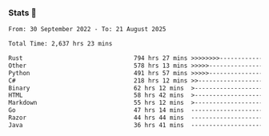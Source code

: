 ### Stats 👋
<!--START_SECTION:waka-->

```txt
From: 30 September 2022 - To: 21 August 2025

Total Time: 2,637 hrs 23 mins

Rust                               794 hrs 27 mins >>>>>>>>-----------------   30.12 %
Other                              578 hrs 13 mins >>>>>--------------------   21.92 %
Python                             491 hrs 57 mins >>>>>--------------------   18.65 %
C#                                 218 hrs 12 mins >>-----------------------   08.27 %
Binary                             62 hrs 12 mins  >------------------------   02.36 %
HTML                               58 hrs 42 mins  >------------------------   02.23 %
Markdown                           55 hrs 12 mins  >------------------------   02.09 %
Go                                 47 hrs 14 mins  -------------------------   01.79 %
Razor                              44 hrs 44 mins  -------------------------   01.70 %
Java                               36 hrs 41 mins  -------------------------   01.39 %
```

<!--END_SECTION:waka-->

<!--
**buhaytza2005/buhaytza2005** is a ✨ _special_ ✨ repository because its `README.md` (this file) appears on your GitHub profile.

Here are some ideas to get you started:

- 🔭 I’m currently working on ...
- 🌱 I’m currently learning ...
- 👯 I’m looking to collaborate on ...
- 🤔 I’m looking for help with ...
- 💬 Ask me about ...
- 📫 How to reach me: ...
- 😄 Pronouns: ...
- ⚡ Fun fact: ...
-->


